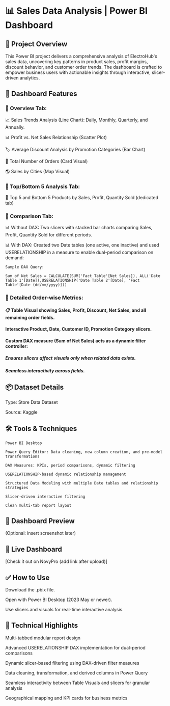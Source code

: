 # 📊 Sales Data Analysis | Power BI Dashboard

## 📌 Project Overview
This Power BI project delivers a comprehensive analysis of ElectroHub's sales data, uncovering key patterns in product sales, profit margins, discount behavior, and customer order trends. The dashboard is crafted to empower business users with actionable insights through interactive, slicer-driven analytics.

## 🎯 Dashboard Features

### 📌 Overview Tab:

   📈 Sales Trends Analysis (Line Chart): Daily, Monthly, Quarterly, and Annually.
    
   📊 Profit vs. Net Sales Relationship (Scatter Plot)
    
   🏷️ Average Discount Analysis by Promotion Categories (Bar Chart)
    
   🛒 Total Number of Orders (Card Visual)
    
   🌎 Sales by Cities (Map Visual)

### 📌 Top/Bottom 5 Analysis Tab:
   
   🥇 Top 5 and Bottom 5 Products by Sales, Profit, Quantity Sold (dedicated tab)

### 📌 Comparison Tab:
    
   📊 Without DAX:
    Two slicers with stacked bar charts comparing Sales, Profit, Quantity Sold for different periods.
    
   📊 With DAX:
    Created two Date tables (one active, one inactive) and used USERELATIONSHIP in a measure to enable dual-period comparison on demand:

    Sample DAX Query:
    
    Sum of Net Sales = CALCULATE(SUM('Fact Table'[Net Sales]), ALL('Date Table 1'[Date]),USERELATIONSHIP('Date Table 2'[Date], 'Fact Table'[Date (dd/mm/yyyy)]))
    
### 📌 Detailed Order-wise Metrics:

#### 📋 Table Visual showing Sales, Profit, Discount, Net Sales, and all remaining order fields.

#### Interactive Product, Date, Customer ID, Promotion Category slicers.

#### Custom DAX measure (Sum of Net Sales) acts as a dynamic filter controller:
      
##### Ensures slicers affect visuals only when related data exists.
      
##### Seamless interactivity across fields.

## 📦 Dataset Details

 Type: Store Data Dataset
 
 Source: Kaggle

## 🛠️ Tools & Techniques

    Power BI Desktop
    
    Power Query Editor: Data cleaning, new column creation, and pre-model transformations
    
    DAX Measures: KPIs, period comparisons, dynamic filtering
    
    USERELATIONSHIP-based dynamic relationship management
    
    Structured Data Modeling with multiple Date tables and relationship strategies
    
    Slicer-driven interactive filtering
    
    Clean multi-tab report layout

## 📸 Dashboard Preview
(Optional: insert screenshot later)

## 🔗 Live Dashboard
[Check it out on NovyPro (add link after upload)]

## ✅ How to Use

Download the .pbix file.

Open with Power BI Desktop (2023 May or newer).

Use slicers and visuals for real-time interactive analysis.

## 📝 Technical Highlights

Multi-tabbed modular report design

Advanced USERELATIONSHIP DAX implementation for dual-period comparisons

Dynamic slicer-based filtering using DAX-driven filter measures

Data cleaning, transformation, and derived columns in Power Query

Seamless interactivity between Table Visuals and slicers for granular analysis

Geographical mapping and KPI cards for business metrics

